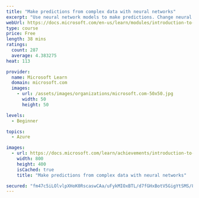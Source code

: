 ```yaml
---
title: "Make predictions from complex data with neural networks"
excerpt: "Use neural network models to make predictions. Change neural network structures to refine predictions using TensorFlow and Keras."
webUrl: https://docs.microsoft.com/en-us/learn/modules/introduction-to-neural-networks/
type: course
price: Free
length: 38 mins
ratings:
  count: 287
  average: 4.383275
heat: 113

provider:
  name: Microsoft Learn
  domain: microsoft.com
  images:
    - url: /assets/images/organizations/microsoft.com-50x50.jpg
      width: 50
      height: 50

levels:
  - Beginner

topics:
  - Azure

images:
  - url: https://docs.microsoft.com/learn/achievements/introduction-to-neural-networks-social.png
    width: 800
    height: 400
    isCached: true
    title: "Make predictions from complex data with neural networks"

secured: "fm47c5iLOlvlpXHoK0RscaswCAa/uFykMIOxBTL/d7fGHxBotV5GigYtSMS/87jU4Lv03dM3EebTeClhh810Q0llBCkh63d6nQyGwBiSrvEpBSAdt08YDR+C4Hs/C7Bbj/dEvqqKovVFUeP/bmYC1jphP56krCe1o9hLxTkEdGhw71+II6MppHDLgA7F2V0pTfSUYYz36BTuznLRnzK5NXXmeQeRRi4qdK/9H7eJ69NYljaQIG8fSJ74RXNPM0A2gchUuQDTJN542HBECyMJb2OomkUvnXTeUuX1duSocANIbLKOvNBsXgcF/EKwDF08bdhDzTBRPpoBai++QnV0Gyxjkd8NrPlB0SHjOvDaYFzSOo2eHRhWBfbf3k5R/e/heaaxqR/ZXLVIOfFUhRk0HQ==;EPUnng4oBwkwnLFGkgJGHA=="
---
```


